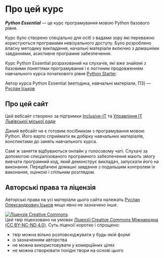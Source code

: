 # Про цей курс

***Python Essential*** — це курс програмування мовою Python базового рівня. 

Курс було створено спеціально для осіб з вадами зору які переважно користуються програмами невізуального доступу. 
Було розроблено власну методику викладання, 
начальні матеріали включно з домашніми завданнями, 
асистивне програмне забезпечення. 

Курс Python Essential розрахований 
на слухачів, які вже знайомі з базовими поняттями програмування 
і є логічним продовженням навчального курса початкового рівня [Python Starter](http://ruslan.rv.ua/python-starter/). 

Автор курса Python Essential (методика, навчальні матеріали, ПЗ) — [Руслан Іськов](http://ruslan.rv.ua/)

## Про цей сайт

Цей вебсайт створено за підтримки [Inclusive-IT](https://inclusive-it.org/) 
та [Управління ІТ Львівської міської ради](https://www.facebook.com/lvivit/)

Даний вебсайт не є готовим посібником з програмування мовою Python. 
Його варто сприймати як добірку навчальних матеріалів, конспектами до занять навчального курса. 

Самі ж заняття відбуваються онлайн у голосовому чаті. 
Слухачі за допомогою спеціалізованого програмного забезпечення 
мають змогу вивчати програмний код, який демонструє викладач, 
запускати його на виконання. 
Передбачені домашні завдання з подальшим контролем їх виконання, 
оцінкою і спільним розглядом. 

## Авторські права та ліцензія

Авторські права на усі матеріали цього сайта належать [Руслан Олександрович Іськов](https://ruslan.rv.ua) якщо явно не зазначено інше.

<a rel="license" href="http://creativecommons.org/licenses/by-nc-nd/4.0/"><img alt="Ліцензія Creative Commons" style="border-width:0" src="https://i.creativecommons.org/l/by-nc-nd/4.0/88x31.png" /></a>
<br />
Цей твір ліцензовано на умовах <a rel="license" href="http://creativecommons.org/licenses/by-nc-nd/4.0/">Ліцензії Creative Commons Міжнародна (CC BY-NC-ND 4.0)</a>. 
Суть ліцензії коротко і спрощено: 

- твір можна вільно розповсюджувати у будь-якій формі
- із зазначенням авторства
- не можна використовувати у комерційних цілях
- не можна створювати похідні твори на основі цього